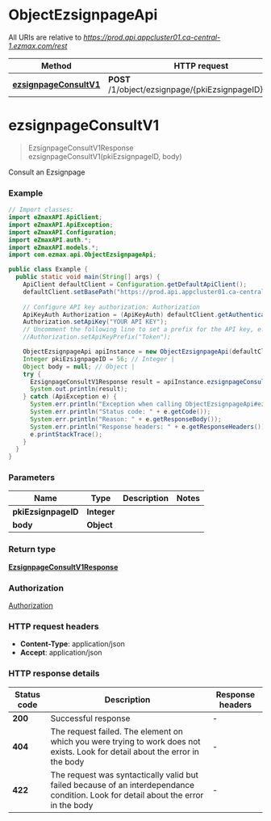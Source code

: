 # ObjectEzsignpageApi

All URIs are relative to *https://prod.api.appcluster01.ca-central-1.ezmax.com/rest*

| Method | HTTP request | Description |
|------------- | ------------- | -------------|
| [**ezsignpageConsultV1**](ObjectEzsignpageApi.md#ezsignpageConsultV1) | **POST** /1/object/ezsignpage/{pkiEzsignpageID}/consult | Consult an Ezsignpage |


<a id="ezsignpageConsultV1"></a>
# **ezsignpageConsultV1**
> EzsignpageConsultV1Response ezsignpageConsultV1(pkiEzsignpageID, body)

Consult an Ezsignpage

### Example
```java
// Import classes:
import eZmaxAPI.ApiClient;
import eZmaxAPI.ApiException;
import eZmaxAPI.Configuration;
import eZmaxAPI.auth.*;
import eZmaxAPI.models.*;
import com.ezmax.api.ObjectEzsignpageApi;

public class Example {
  public static void main(String[] args) {
    ApiClient defaultClient = Configuration.getDefaultApiClient();
    defaultClient.setBasePath("https://prod.api.appcluster01.ca-central-1.ezmax.com/rest");
    
    // Configure API key authorization: Authorization
    ApiKeyAuth Authorization = (ApiKeyAuth) defaultClient.getAuthentication("Authorization");
    Authorization.setApiKey("YOUR API KEY");
    // Uncomment the following line to set a prefix for the API key, e.g. "Token" (defaults to null)
    //Authorization.setApiKeyPrefix("Token");

    ObjectEzsignpageApi apiInstance = new ObjectEzsignpageApi(defaultClient);
    Integer pkiEzsignpageID = 56; // Integer | 
    Object body = null; // Object | 
    try {
      EzsignpageConsultV1Response result = apiInstance.ezsignpageConsultV1(pkiEzsignpageID, body);
      System.out.println(result);
    } catch (ApiException e) {
      System.err.println("Exception when calling ObjectEzsignpageApi#ezsignpageConsultV1");
      System.err.println("Status code: " + e.getCode());
      System.err.println("Reason: " + e.getResponseBody());
      System.err.println("Response headers: " + e.getResponseHeaders());
      e.printStackTrace();
    }
  }
}
```

### Parameters

| Name | Type | Description  | Notes |
|------------- | ------------- | ------------- | -------------|
| **pkiEzsignpageID** | **Integer**|  | |
| **body** | **Object**|  | |

### Return type

[**EzsignpageConsultV1Response**](EzsignpageConsultV1Response.md)

### Authorization

[Authorization](../README.md#Authorization)

### HTTP request headers

 - **Content-Type**: application/json
 - **Accept**: application/json

### HTTP response details
| Status code | Description | Response headers |
|-------------|-------------|------------------|
| **200** | Successful response |  -  |
| **404** | The request failed. The element on which you were trying to work does not exists. Look for detail about the error in the body |  -  |
| **422** | The request was syntactically valid but failed because of an interdependance condition. Look for detail about the error in the body |  -  |


